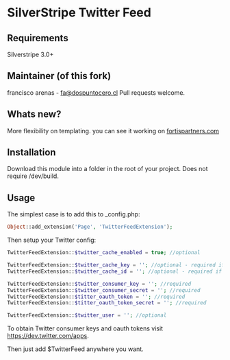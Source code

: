 SilverStripe Twitter Feed
=========================

## Requirements
Silverstripe 3.0+

## Maintainer (of this fork)
francisco arenas - fa@dospuntocero.cl
Pull requests welcome.

## Whats new?
More flexibility on templating. you can see it working on [fortispartners.com](http://fortispartners.com "fortis & partners website")


## Installation
Download this module into a folder in the root of your project. Does not require /dev/build.

## Usage
The simplest case is to add this to _config.php:

```php
Object::add_extension('Page', 'TwitterFeedExtension');
```

Then setup your Twitter config:

```php
TwitterFeedExtension::$twitter_cache_enabled = true; //optional

TwitterFeedExtension::$twitter_cache_key = ''; //optional - required if $twitter_cache_enabled is true
TwitterFeedExtension::$twitter_cache_id = ''; //optional - required if $twitter_cache_enabled is true

TwitterFeedExtension::$twitter_consumer_key = ''; //required
TwitterFeedExtension::$twitter_consumer_secret = ''; //required
TwitterFeedExtension::$titter_oauth_token = ''; //required
TwitterFeedExtension::$titter_oauth_token_secret = ''; //required

TwitterFeedExtension::$twitter_user = ''; //optional
```

To obtain Twitter consumer keys and oauth tokens visit <https://dev.twitter.com/apps>.

Then just add $TwitterFeed anywhere you want.
